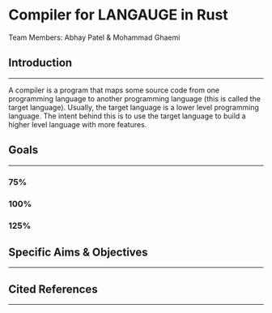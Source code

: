 # Compiler for LANGAUGE in Rust
Team Members: Abhay Patel & Mohammad Ghaemi

## Introduction
---

A compiler is a program that maps some source code from one programming language to another programming language (this is called the target language). Usually, the target language is a lower level programming language. The intent behind this is to use the target language to build a higher level language with more features. 

## Goals
---

### **75%**



### **100%**

### **125%**

## Specific Aims & Objectives
---

## Cited References
---